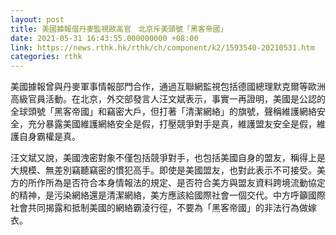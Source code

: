 ```yaml
---
layout: post
title: 美國據報借丹麥監視歐高官　北京斥美頭號「黑客帝國」
date: 2021-05-31 16:43:55.000000000 +08:00
link: https://news.rthk.hk/rthk/ch/component/k2/1593540-20210531.htm
categories: rthk
---
```


美國據報曾與丹麥軍事情報部門合作，通過互聯網監視包括德國總理默克爾等歐洲高級官員活動。在北京，外交部發言人汪文斌表示，事實一再證明，美國是公認的全球頭號「黑客帝國」和竊密大戶，但打著「清潔網絡」的旗號，聲稱維護網絡安全，充分暴露美國維護網絡安全是假，打壓競爭對手是真，維護盟友安全是假，維護自身霸權是真。

汪文斌又說，美國洩密對象不僅包括競爭對手，也包括美國自身的盟友，稱得上是大規模、無差別竊聽竊密的慣犯高手。即使是美國盟友，也對此表示不可接受。美方的所作所為是否符合本身情報法的規定、是否符合美方與盟友資料跨境流動協定的精神，是污染網絡還是清潔網絡，美方應該給國際社會一個交代。中方呼籲國際社會共同揭露和抵制美國的網絡霸淩行徑，不要為「黑客帝國」的非法行為做嫁衣。
